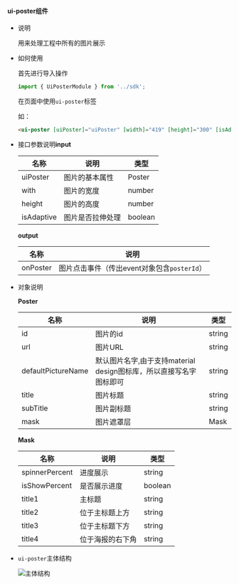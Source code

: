 #### ui-poster组件

- 说明

  用来处理工程中所有的图片展示

- 如何使用

  首先进行导入操作

  ```typescript
  import { UiPosterModule } from '../sdk';
  ```

  在页面中使用`ui-poster`标签

  如：

  ```html
  <ui-poster [uiPoster]="uiPoster" [width]="419" [height]="300" [isAdaptive]="true" (onPoster)="showPoster($event)"></ui-poster>
  ```

- 接口参数说明**input**

  | 名称         | 说明       | 类型      |
  | ---------- | -------- | ------- |
  | uiPoster   | 图片的基本属性  | Poster  |
  | with       | 图片的宽度    | number  |
  | height     | 图片的高度    | number  |
  | isAdaptive | 图片是否拉伸处理 | boolean |

  **output**

  | 名称       | 说明                            |
  | -------- | ----------------------------- |
  | onPoster | 图片点击事件（传出event对象包含`posterId`） |

- 对象说明

  **Poster**

  | 名称                 | 说明                                       | 类型     |
  | ------------------ | ---------------------------------------- | ------ |
  | id                 | 图片的id                                    | string |
  | url                | 图片URL                                    | string |
  | defaultPictureName | 默认图片名字,由于支持material design图标库，所以直接写名字图标即可 | string |
  | title              | 图片标题                                     | string |
  | subTitle           | 图片副标题                                    | string |
  | mask               | 图片遮罩层                                    | Mask   |

  **Mask**

  | 名称             | 说明       | 类型      |
  | -------------- | -------- | ------- |
  | spinnerPercent | 进度展示     | string  |
  | isShowPercent  | 是否展示进度   | boolean |
  | title1         | 主标题      | string  |
  | title2         | 位于主标题上方  | string  |
  | title3         | 位于主标题下方  | string  |
  | title4         | 位于海报的右下角 | string  |

- `ui-poster`主体结构

  ![主体结构](https://imgur.com/c6mnUDj.png)